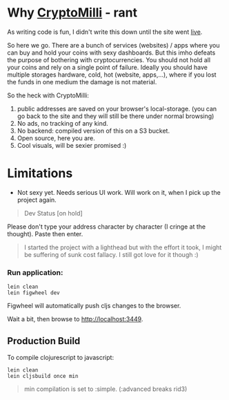 # Why [CryptoMilli](https://mohamedhayibor.github.io/cryptomilli/) - rant

As writing code is fun, I didn't write this down until the site went [live](https://mohamedhayibor.github.io/cryptomilli/).

So here we go. There are a bunch of services (websites) / apps where you can buy and hold your coins with sexy dashboards.
But this imho defeats the purpose of bothering with cryptocurrencies. You should not hold all your coins and rely on a single point of failure. Ideally you should have multiple storages hardware, cold, hot (website, apps,...), where if you lost the funds in one medium the damage is not material.

So the heck with CryptoMilli:

1. public addresses are saved on your browser's local-storage. (you can go back to the site and they will still be there under normal browsing)
2. No ads, no tracking of any kind.
3. No backend: compiled version of this on a S3 bucket.
4. Open source, here you are.
5. Cool visuals, will be sexier promised :)

# Limitations

* Not sexy yet. Needs serious UI work. Will work on it, when I pick up the project again.

> Dev Status [on hold]

Please don't type your address character by character (I cringe at the thought). Paste then enter.

> I started the project with a lighthead but with the effort it took, I might be suffering of sunk cost fallacy. I still got love for it though :)

### Run application:

```
lein clean
lein figwheel dev
```

Figwheel will automatically push cljs changes to the browser.

Wait a bit, then browse to [http://localhost:3449](http://localhost:3449).

## Production Build

To compile clojurescript to javascript:

```
lein clean
lein cljsbuild once min
```

> min compilation is set to :simple. (:advanced breaks rid3)
